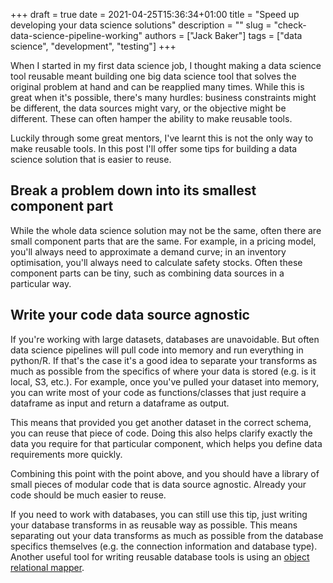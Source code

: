 +++ 
draft = true
date = 2021-04-25T15:36:34+01:00
title = "Speed up developing your data science solutions"
description = ""
slug = "check-data-science-pipeline-working"
authors = ["Jack Baker"]
tags = ["data science", "development", "testing"]
+++


When I started in my first data science job, I thought making a data science tool reusable meant building one big data science tool that solves the original problem at hand and can be reapplied many times. While this is great when it's possible, there's many hurdles: business constraints might be different, the data sources might vary, or the objective might be different. These can often hamper the ability to make reusable tools.

Luckily through some great mentors, I've learnt this is not the only way to make reusable tools. In this post I'll offer some tips for building a data science solution that is easier to reuse.


## Break a problem down into its smallest component part

While the whole data science solution may not be the same, often there are small component parts that are the same. For example, in a pricing model, you'll always need to approximate a demand curve; in an inventory optimisation, you'll always need to calculate safety stocks. Often these component parts can be tiny, such as combining data sources in a particular way.


## Write your code data source agnostic

If you're working with large datasets, databases are unavoidable. But often data science pipelines will pull code into memory and run everything in python/R. If that's the case it's a good idea to separate your transforms as much as possible from the specifics of where your data is stored (e.g. is it local, S3, etc.). For example, once you've pulled your dataset into memory, you can write most of your code as functions/classes that just require a dataframe as input and return a dataframe as output.

This means that provided you get another dataset in the correct schema, you can reuse that piece of code. Doing this also helps clarify exactly the data you require for that particular component, which helps you define data requirements more quickly.

Combining this point with the point above, and you should have a library of small pieces of modular code that is data source agnostic. Already your code should be much easier to reuse.

If you need to work with databases, you can still use this tip, just writing your database transforms in as reusable way as possible. This means separating out your data transforms as much as possible from the database specifics themselves (e.g. the connection information and database type). Another useful tool for writing reusable database tools is using an [object relational mapper](https://en.wikipedia.org/wiki/Object%E2%80%93relational_mapping).